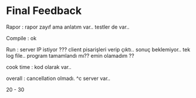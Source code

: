 # Final Feedback

Rapor    : rapor zayıf ama anlatım var.. testler de var..
 
Compile  : ok
 
Run      : server IP istiyor ??? client pisarişleri verip çıktı.. sonuç beklemiyor.. tek log file.. program tamamlandı mı?? emin olamadım ??
 
cook time :   kod olarak var..
 
overall  :  cancellation olmadı. ^c server var..
 
20 - 30